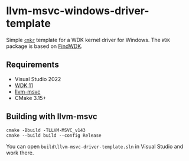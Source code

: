 # llvm-msvc-windows-driver-template

Simple [`cmkr`](https://cmkr.build) template for a WDK kernel driver for Windows. The `WDK` package is based on [FindWDK](https://github.com/SergiusTheBest/FindWDK).

## Requirements

- Visual Studio 2022
- [WDK 11](https://learn.microsoft.com/en-us/windows-hardware/drivers/download-the-wdk)
- [llvm-msvc](https://github.com/NewWorldComingSoon/llvm-msvc-build/releases)
- CMake 3.15+

## Building with llvm-msvc

```
cmake -Bbuild -TLLVM-MSVC_v143
cmake --build build --config Release
```

You can open `build\llvm-msvc-driver-template.sln` in Visual Studio and work there.
